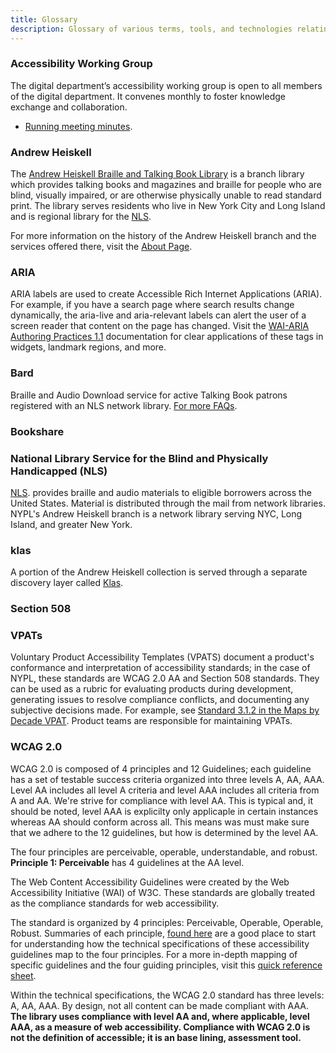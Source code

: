 ```yaml
---
title: Glossary
description: Glossary of various terms, tools, and technologies relating to the NYPL Design Toolkit.
---
```


### Accessibility Working Group  
The digital department’s accessibility working group is open to all members of the digital department. It convenes monthly to foster knowledge exchange and collaboration.  
* [Running meeting minutes](https://docs.google.com/document/d/15dmnEikuegYyQrlA_dvpAc6qe4Grx7XD9w9YtCq-vS0/edit).

### Andrew Heiskell  
The [Andrew Heiskell Braille and Talking Book Library](https://www.nypl.org/locations/heiskell) is a branch library which
provides talking books and magazines and braille for people who are blind, visually impaired, or are otherwise physically unable to read standard print. The library serves residents who live in New York City and Long Island and is regional library for the [NLS](https://nypl.github.io/design-toolkit/resources/glossary.html#nls).  

For more information on the history of the Andrew Heiskell branch and the services offered there, visit the [About Page](https://www.nypl.org/about/locations/heiskell).  

### ARIA   
ARIA labels are used to create Accessible Rich Internet Applications (ARIA). For example, if you have a search page where search results change dynamically, the aria-live and aria-relevant labels can alert the user of a screen reader that content on the page has changed. Visit the [WAI-ARIA Authoring Practices 1.1](https://www.w3.org/TR/wai-aria-practices/) documentation for clear applications of these tags in widgets, landmark regions, and more.  

### Bard   
Braille and Audio Download service for active Talking Book patrons registered with an NLS network library.
[For more FAQs](https://www.nypl.org/node/83979).  

### Bookshare    

### National Library Service for the Blind and Physically Handicapped (NLS)  
[NLS](https://www.loc.gov/nls/). provides braille and audio materials to eligible borrowers across the United States. Material is distributed through the mail from network libraries. NYPL's Andrew Heiskell branch is a network library serving NYC, Long Island, and greater New York.  

### klas    
A portion of the Andrew Heiskell collection is served through a separate discovery layer called [Klas](https://webopac.klas.com/ny1aopac/).  

### Section 508   



### VPATs  
Voluntary Product Accessibility Templates (VPATS) document a product's conformance and interpretation of accessibility standards; in the case of NYPL, these standards are WCAG 2.0 AA and Section 508 standards. They can be used as a rubric for evaluating products during development, generating issues to resolve compliance conflicts, and documenting any subjective decisions made. For example, see [Standard 3.1.2 in the Maps by Decade VPAT](https://docs.google.com/document/d/1xHhy6qQfZhWq-KktV__cWSfCnPQtTe0fhapS_Ka2HWs/edit). Product teams are responsible for maintaining VPATs.  

### WCAG 2.0   

WCAG 2.0 is composed of 4 principles and 12 Guidelines; each guideline has a set of testable success criteria organized into three levels A, AA, AAA. Level AA includes all level A criteria and level AAA includes all criteria from A and AA. We're strive for compliance with level AA. This is typical and, it should be noted, level AAA is explicilty only applicaple in certain instances whereas AA should conform across all. This means was must make sure that we adhere to the 12 guidelines, but how is determined by the level AA.

The four principles are perceivable, operable, understandable, and robust. <b>Principle 1: Perceivable</b> has 4 guidelines at the AA level.

The Web Content Accessibility Guidelines were created by the Web Accessibility Initiative (WAI) of W3C. These standards are globally treated as the compliance standards for web accessibility. <!--note about how countries have their own additional standards & that there are different standards for reading services, web authoring services, etc.-->   

The standard is organized by 4 principles: Perceivable, Operable, Operable, Robust. Summaries of each principle, [found here](https://www.w3.org/WAI/WCAG20/glance/) are a good place to start for understanding how the technical specifications of these accessibility guidelines map to the four principles. For a more in-depth mapping of specific guidelines and the four guiding principles, visit this [quick reference sheet](https://www.w3.org/WAI/WCAG20/quickref/).  

Within the technical specifications, the WCAG 2.0 standard has three levels: A, AA, AAA. By design, not all content can be made compliant with AAA. **The library uses compliance with level AA and, where applicable, level AAA, as a measure of web accessibility. Compliance with WCAG 2.0 is not the definition of accessible; it is an base lining, assessment tool.**  
